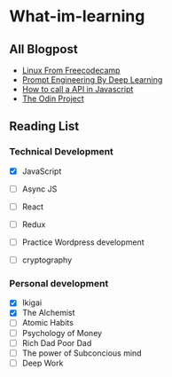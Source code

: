 # What-im-learning

## All Blogpost

- [Linux From Freecodecamp](https://www.freecodecamp.org/news/bash-scripting-tutorial-linux-shell-script-and-command-line-for-beginners/#heading-definition-of-bash-scripting)
- [Prompt Engineering By Deep Learning](https://learn.deeplearning.ai/courses/chatgpt-prompt-eng/lesson/1/introduction)
- [How to call a API in Javascript](https://www.freecodecamp.org/news/make-api-calls-in-javascript/)
- [The Odin Project](https://www.theodinproject.com/paths/full-stack-javascript)




## Reading List
### Technical Development

- [x] JavaScript
- [ ] Async JS
- [ ] React 
- [ ] Redux
- [ ] Practice Wordpress development
- [ ] cryptography


### Personal development

- [x] Ikigai
- [x] The Alchemist
- [ ] Atomic Habits
- [ ] Psychology of Money
- [ ] Rich Dad Poor Dad
- [ ] The power of Subconcious mind
- [ ] Deep Work
